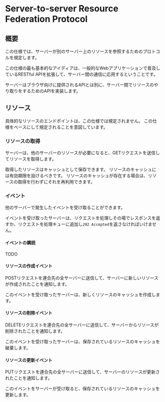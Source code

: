 # Server-to-server Resource Federation Protocol

## 概要
この仕様では、サーバーが別のサーバー上のリソースを参照するためのプロトコルを規定します。

この仕様の最も基本的なアイディアは、一般的なWebアプリケーションで普及しているRESTful APIを拡張して、サーバー間の通信に応用するということです。

サーバーはブラウザ向けに提供されるAPIとは別に、サーバー間でリソースのやり取りをするためのAPIを実装します。

## リソース
具体的なリソースのエンドポイントは、この仕様では規定されません。
この仕様をベースにして規定されることを意図しています。

### リソースの取得
サーバーは、他のサーバーのリソースが必要になると、GETリクエストを送信してリソースを取得します。

取得したリソースはキャッシュとして保存できます。
リソースのキャッシュには有効期限を設けるべきです。
リソースのキャッシュが存在する場合は、リソースの取得を行わずにそれを再利用できます。

### イベント
他のサーバーで発生したイベントを受け取ることができます。

イベントを受け取ったサーバーは、リクエストを処理しその場でレスポンスを返すか、リクエストを処理キューに追加し`202 Accepted`を返さなければいけません。

#### イベントの購読
TODO

#### リソースの作成イベント
POSTリクエストを連合先の全サーバーに送信して、サーバーに新しいリソースが作成されたことを通知します。

このイベントを受け取ったサーバーは、新しくリソースのキャッシュを作成します。

#### リソースの削除イベント
DELETEリクエストを連合先の全サーバーに送信して、サーバーからリソースが削除されたことを通知します。

このイベントを受け取ったサーバーは、保存されているリソースのキャッシュを破棄します。

#### リソースの更新イベント
PUTリクエストを連合先の全サーバーに送信して、サーバーのリソースが更新されたことを通知します。

このイベントをサーバーが受け取ると、保存されているリソースのキャッシュを更新します。
